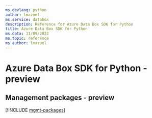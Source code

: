 ```yaml
---
ms.devlang: python
author: lmazuel
ms.service: databox
description: Reference for Azure Data Box SDK for Python
title: Azure Data Box SDK for Python
ms.data: 11/09/2022
ms.topic: reference
ms.author: lmazuel
---
```

# Azure Data Box SDK for Python - preview

## Management packages - preview
[!INCLUDE [mgmt-packages](data-box-mgmt-index.md)]